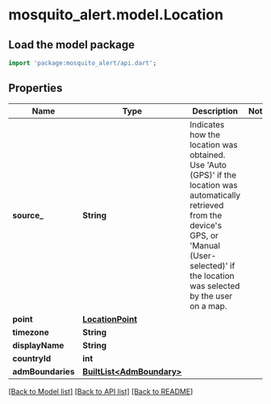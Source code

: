 # mosquito_alert.model.Location

## Load the model package
```dart
import 'package:mosquito_alert/api.dart';
```

## Properties
Name | Type | Description | Notes
------------ | ------------- | ------------- | -------------
**source_** | **String** | Indicates how the location was obtained. Use 'Auto (GPS)' if the location was automatically retrieved from the device's GPS, or 'Manual (User-selected)' if the location was selected by the user on a map. | 
**point** | [**LocationPoint**](LocationPoint.md) |  | 
**timezone** | **String** |  | 
**displayName** | **String** |  | 
**countryId** | **int** |  | 
**admBoundaries** | [**BuiltList&lt;AdmBoundary&gt;**](AdmBoundary.md) |  | 

[[Back to Model list]](../README.md#documentation-for-models) [[Back to API list]](../README.md#documentation-for-api-endpoints) [[Back to README]](../README.md)


